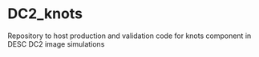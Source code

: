 # DC2_knots
Repository to host production and validation code for knots component in DESC DC2 image simulations
